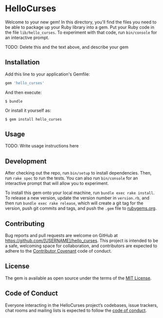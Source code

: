 # HelloCurses

Welcome to your new gem! In this directory, you'll find the files you need to be able to package up your Ruby library into a gem. Put your Ruby code in the file `lib/hello_curses`. To experiment with that code, run `bin/console` for an interactive prompt.

TODO: Delete this and the text above, and describe your gem

## Installation

Add this line to your application's Gemfile:

```ruby
gem 'hello_curses'
```

And then execute:

    $ bundle

Or install it yourself as:

    $ gem install hello_curses

## Usage

TODO: Write usage instructions here

## Development

After checking out the repo, run `bin/setup` to install dependencies. Then, run `rake spec` to run the tests. You can also run `bin/console` for an interactive prompt that will allow you to experiment.

To install this gem onto your local machine, run `bundle exec rake install`. To release a new version, update the version number in `version.rb`, and then run `bundle exec rake release`, which will create a git tag for the version, push git commits and tags, and push the `.gem` file to [rubygems.org](https://rubygems.org).

## Contributing

Bug reports and pull requests are welcome on GitHub at https://github.com/[USERNAME]/hello_curses. This project is intended to be a safe, welcoming space for collaboration, and contributors are expected to adhere to the [Contributor Covenant](http://contributor-covenant.org) code of conduct.

## License

The gem is available as open source under the terms of the [MIT License](https://opensource.org/licenses/MIT).

## Code of Conduct

Everyone interacting in the HelloCurses project’s codebases, issue trackers, chat rooms and mailing lists is expected to follow the [code of conduct](https://github.com/[USERNAME]/hello_curses/blob/master/CODE_OF_CONDUCT.md).
